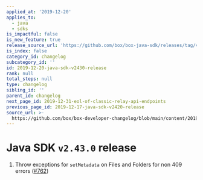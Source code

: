 ```yaml
---
applied_at: '2019-12-20'
applies_to:
  - java
  - sdks
is_impactful: false
is_new_feature: true
release_source_url: 'https://github.com/box/box-java-sdk/releases/tag/v2.43.0'
is_index: false
category_id: changelog
subcategory_id: ''
id: 2019-12-20-java-sdk-v2430-release
rank: null
total_steps: null
type: changelog
sibling_id: ''
parent_id: changelog
next_page_id: 2019-12-31-eol-of-classic-relay-api-endpoints
previous_page_id: 2019-12-17-java-sdk-v2420-release
source_url: >-
  https://github.com/box/box-developer-changelog/blob/main/content/2019/12-20-java-sdk-v2430-release.md
---
```

# Java SDK `v2.43.0` release

1. Throw exceptions for `setMetadata` on Files and Folders for non 409 errors ([#762](https://github.com/box/box-java-sdk/pull/762))
